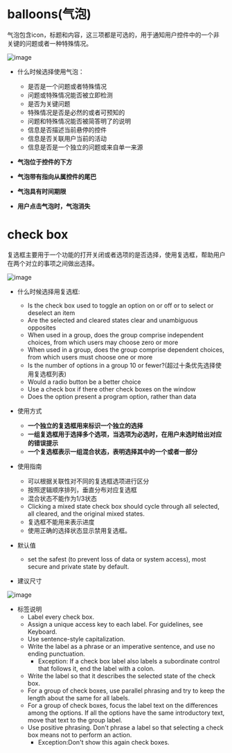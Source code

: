 # balloons(气泡)
气泡包含icon，标题和内容，这三项都是可选的，用于通知用户控件中的一个非关键的问题或者一种特殊情况。

![image](https://i-msdn.sec.s-msft.com/dynimg/IC725160.png)

* 什么时候选择使用气泡：

  * 是否是一个问题或者特殊情况 
  * 问题或特殊情况能否被立即检测
  * 是否为关键问题
  * 特殊情况是否是必然的或者可预知的
  * 问题和特殊情况能否被简答明了的说明
  * 信息是否描述当前悬停的控件
  * 信息是否关联用户当前的活动
  * 信息是否是一个独立的问题或来自单一来源
* **气泡位于控件的下方**
* **气泡带有指向从属控件的尾巴**
* **气泡具有时间期限**
* **用户点击气泡时，气泡消失**

# check box
复选框主要用于一个功能的打开关闭或者选项的是否选择，使用复选框，帮助用户在两个对立的事项之间做出选择。

![image](https://i-msdn.sec.s-msft.com/dynimg/IC725172.png)

* 什么时候选择用复选框:
  * Is the check box used to toggle an option on or off or to select or deselect an item
  * Are the selected and cleared states clear and unambiguous opposites
  * When used in a group, does the group comprise independent choices, from which users may choose zero or more
  * When used in a group, does the group comprise dependent choices, from which users must choose one or more
  * Is the number of options in a group 10 or fewer?(超过十条优先选择使用复选框列表)
  * Would a radio button be a better choice
  * Use a check box if there other check boxes on the window
  * Does the option present a program option, rather than data
  
* 使用方式
  * **一个独立的复选框用来标识一个独立的选择**
  * **一组复选框用于选择多个选项，当选项为必选时，在用户未选时给出对应的错误提示**
  * **一个复选框表示一组混合状态，表明选择其中的一个或者一部分**
  
* 使用指南
  * 可以根据关联性对不同的复选框选项进行区分
  * 按照逻辑顺序排列，垂直分布对应复选框
  * 混合状态不能作为1/3状态
  * Clicking a mixed state check box should cycle through all selected, all cleared, and the original mixed states.
  * 复选框不能用来表示进度
  * 使用正确的选择状态显示禁用复选框。
  
* 默认值
  * set the safest (to prevent loss of data or system access), most secure and private state by default.
   
* 建议尺寸
 
 ![image](https://i-msdn.sec.s-msft.com/dynimg/IC725195.png)

* 标签说明
  * Label every check box.
  * Assign a unique access key to each label. For guidelines, see Keyboard.
  * Use sentence-style capitalization.
  * Write the label as a phrase or an imperative sentence, and use no ending punctuation.
    * Exception: If a check box label also labels a subordinate control that follows it, end the label with a colon.
  * Write the label so that it describes the selected state of the check box.
  * For a group of check boxes, use parallel phrasing and try to keep the length about the same for all labels.
  * For a group of check boxes, focus the label text on the differences among the options. If all the options have the same introductory text, move that text to the group label.
  * Use positive phrasing. Don't phrase a label so that selecting a check box means not to perform an action.
    * Exception:Don't show this <item> again check boxes.  
